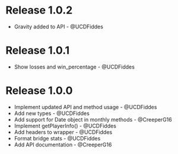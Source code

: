 # Release 1.0.2

- Gravity added to API - @UCDFiddes

# Release 1.0.1

- Show losses and win_percentage - @UCDFiddes

# Release 1.0.0

- Implement updated API and method usage - @UCDFiddes
- Add new types - @UCDFiddes
- Add support for Date object in monthly methods - @CreeperG16
- Implement getPlayerInfo() - @UCDFiddes
- Add headers to wrapper - @UCDFiddes
- Format bridge stats - @UCDFiddes
- Add API documentation - @CreeperG16
